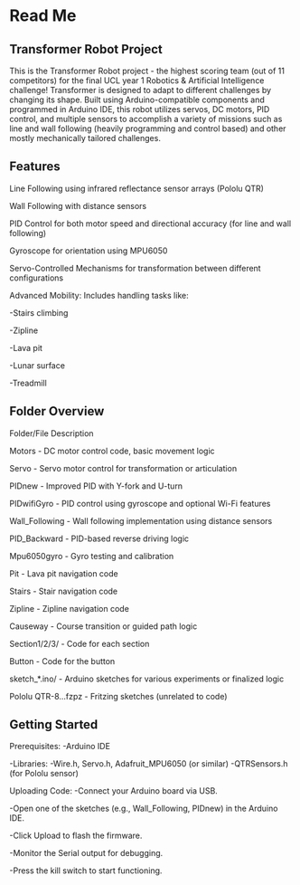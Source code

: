 # **Read Me**

## Transformer Robot Project

This is the Transformer Robot project - the highest scoring team (out of 11 competitors) for the final UCL year 1 Robotics & Artificial Intelligence challenge! Transformer is designed to adapt to different challenges by changing its shape. Built using Arduino-compatible components and programmed in Arduino IDE, this robot utilizes servos, DC motors, PID control, and multiple sensors to accomplish a variety of missions such as line and wall following (heavily programming and control based) and other mostly mechanically tailored challenges. 

## Features

Line Following using infrared reflectance sensor arrays (Pololu QTR)

Wall Following with distance sensors

PID Control for both motor speed and directional accuracy (for line and wall following)

Gyroscope for orientation using MPU6050

Servo-Controlled Mechanisms for transformation between different configurations

Advanced Mobility: Includes handling tasks like:

  -Stairs climbing

  -Zipline
  
  -Lava pit 
  
  -Lunar surface 
  
  -Treadmill 

## Folder Overview

Folder/File             Description

Motors 		             - DC motor control code, basic movement logic

Servo 			           - Servo motor control for transformation or articulation

PIDnew		             - Improved PID with Y-fork and U-turn

PIDwifiGyro		         - PID control using gyroscope and optional Wi-Fi features

Wall_Following	       - Wall following implementation using distance sensors

PID_Backward	         - PID-based reverse driving logic

Mpu6050gyro 	         - Gyro testing and calibration

Pit 			             - Lava pit navigation code

Stairs			           - Stair navigation code

Zipline 		           - Zipline navigation code

Causeway		           - Course transition or guided path logic

Section1/2/3/		       - Code for each section 

Button 		             - Code for the button

sketch_*.ino/		       - Arduino sketches for various experiments or finalized logic

Pololu QTR-8...fzpz	   - Fritzing sketches (unrelated to code)


## Getting Started

Prerequisites: 
  -Arduino IDE

  -Libraries:
    -Wire.h, Servo.h, Adafruit_MPU6050 (or similar)
    -QTRSensors.h (for Pololu sensor)

Uploading Code:
  -Connect your Arduino board via USB.
  
  -Open one of the sketches (e.g., Wall_Following, PIDnew) in the Arduino IDE.
  
  -Click Upload to flash the firmware.
  
  -Monitor the Serial output for debugging.
  
  -Press the kill switch to start functioning.
